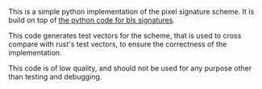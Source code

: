 This is a simple python implementation of the pixel signature scheme.
It is build on top of [the python code for bls signatures](https://github.com/algorand/bls_sigs_ref-fork/tree/master/python-impl).

This code generates test vectors for the scheme, that is used to
cross compare with rust's test vectors, to ensure the correctness
of the implementation.

This code is of low quality, and should not be used for any purpose
other than testing and debugging.
